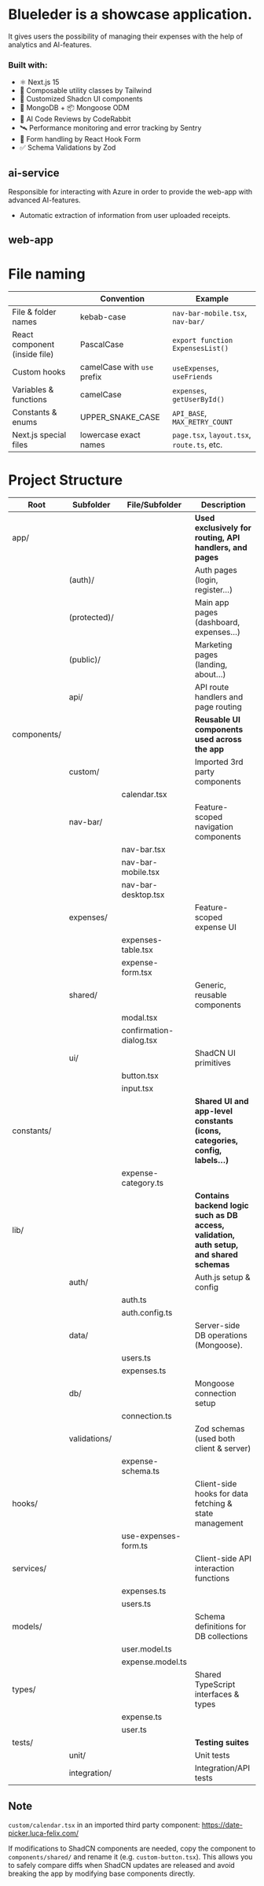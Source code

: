 # Blueleder is a showcase application.

It gives users the possibility of managing their expenses with the help of analytics and AI-features.

### Built with:

- ⚛️ Next.js 15
- 🧩 Composable utility classes by Tailwind
- 🎨 Customized Shadcn UI components
- 🍃 MongoDB + 📦 Mongoose ODM
- 🐰 AI Code Reviews by CodeRabbit
- 🛰️ Performance monitoring and error tracking by Sentry
- 📝 Form handling by React Hook Form
- ✅ Schema Validations by Zod

## ai-service

Responsible for interacting with Azure in order to provide the web-app with advanced AI-features.

- Automatic extraction of information from user uploaded receipts.

## web-app

# File naming

|                               | Convention                  | Example                                    |
| ----------------------------- | --------------------------- | ------------------------------------------ |
| File & folder names           | kebab-case                  | `nav-bar-mobile.tsx`, `nav-bar/`           |
| React component (inside file) | PascalCase                  | `export function ExpensesList()`           |
| Custom hooks                  | camelCase with `use` prefix | `useExpenses`, `useFriends`                |
| Variables & functions         | camelCase                   | `expenses`, `getUserById()`                |
| Constants & enums             | UPPER_SNAKE_CASE            | `API_BASE`, `MAX_RETRY_COUNT`              |
| Next.js special files         | lowercase exact names       | `page.tsx`, `layout.tsx`, `route.ts`, etc. |

# Project Structure

| Root        | Subfolder    | File/Subfolder          | Description                                                                              |
| ----------- | ------------ | ----------------------- | ---------------------------------------------------------------------------------------- |
| app/        |              |                         | **Used exclusively for routing, API handlers, and pages**                                |
|             | (auth)/      |                         | Auth pages (login, register…)                                                            |
|             | (protected)/ |                         | Main app pages (dashboard, expenses…)                                                    |
|             | (public)/    |                         | Marketing pages (landing, about…)                                                        |
|             | api/         |                         | API route handlers and page routing                                                      |
| components/ |              |                         | **Reusable UI components used across the app**                                           |
|             | custom/      |                         | Imported 3rd party components                                                            |
|             |              | calendar.tsx            |                                                                                          |
|             | nav-bar/     |                         | Feature-scoped navigation components                                                     |
|             |              | nav-bar.tsx             |                                                                                          |
|             |              | nav-bar-mobile.tsx      |                                                                                          |
|             |              | nav-bar-desktop.tsx     |                                                                                          |
|             | expenses/    |                         | Feature-scoped expense UI                                                                |
|             |              | expenses-table.tsx      |                                                                                          |
|             |              | expense-form.tsx        |                                                                                          |
|             | shared/      |                         | Generic, reusable components                                                             |
|             |              | modal.tsx               |                                                                                          |
|             |              | confirmation-dialog.tsx |                                                                                          |
|             | ui/          |                         | ShadCN UI primitives                                                                     |
|             |              | button.tsx              |                                                                                          |
|             |              | input.tsx               |                                                                                          |
| constants/  |              |                         | **Shared UI and app-level constants (icons, categories, config, labels…)**               |
|             |              | expense-category.ts     |                                                                                          |
| lib/        |              |                         | **Contains backend logic such as DB access, validation, auth setup, and shared schemas** |
|             | auth/        |                         | Auth.js setup & config                                                                   |
|             |              | auth.ts                 |                                                                                          |
|             |              | auth.config.ts          |                                                                                          |
|             | data/        |                         | Server-side DB operations (Mongoose).                                                    |
|             |              | users.ts                |                                                                                          |
|             |              | expenses.ts             |                                                                                          |
|             | db/          |                         | Mongoose connection setup                                                                |
|             |              | connection.ts           |                                                                                          |
|             | validations/ |                         | Zod schemas (used both client & server)                                                  |
|             |              | expense-schema.ts       |                                                                                          |
| hooks/      |              |                         | Client-side hooks for data fetching & state management                                   |
|             |              | use-expenses-form.ts    |                                                                                          |
| services/   |              |                         | Client-side API interaction functions                                                    |
|             |              | expenses.ts             |                                                                                          |
|             |              | users.ts                |                                                                                          |
| models/     |              |                         | Schema definitions for DB collections                                                    |
|             |              | user.model.ts           |                                                                                          |
|             |              | expense.model.ts        |                                                                                          |
| types/      |              |                         | Shared TypeScript interfaces & types                                                     |
|             |              | expense.ts              |                                                                                          |
|             |              | user.ts                 |                                                                                          |
| tests/      |              |                         | **Testing suites**                                                                       |
|             | unit/        |                         | Unit tests                                                                               |
|             | integration/ |                         | Integration/API tests                                                                    |

## Note

`custom/calendar.tsx` in an imported third party component: https://date-picker.luca-felix.com/

If modifications to ShadCN components are needed, copy the component to `components/shared/` and rename it (e.g. `custom-button.tsx`).
This allows you to safely compare diffs when ShadCN updates are released and avoid breaking the app by modifying base components directly.
